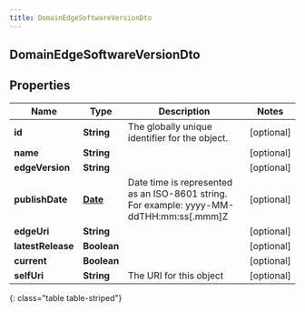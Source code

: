 ```yaml
---
title: DomainEdgeSoftwareVersionDto
---
```


## DomainEdgeSoftwareVersionDto

## Properties

| Name              | Type                                     | Description                                                                             | Notes      |
| ----------------- | ---------------------------------------- | --------------------------------------------------------------------------------------- | ---------- |
| **id**            | <!----><!---->**String**<!---->          | The globally unique identifier for the object.                                          | [optional] |
| **name**          | <!----><!---->**String**<!---->          |                                                                                         | [optional] |
| **edgeVersion**   | <!----><!---->**String**<!---->          |                                                                                         | [optional] |
| **publishDate**   | <!----><!---->[**Date**](Date.md)<!----> | Date time is represented as an ISO-8601 string. For example: yyyy-MM-ddTHH:mm:ss[.mmm]Z | [optional] |
| **edgeUri**       | <!----><!---->**String**<!---->          |                                                                                         | [optional] |
| **latestRelease** | <!----><!---->**Boolean**<!---->         |                                                                                         | [optional] |
| **current**       | <!----><!---->**Boolean**<!---->         |                                                                                         | [optional] |
| **selfUri**       | <!----><!---->**String**<!---->          | The URI for this object                                                                 | [optional] |

{: class="table table-striped"}
